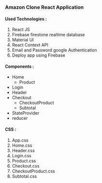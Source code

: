 ### Amazon Clone React Application


#### Used Technologies : 
1. React JS
2. Firebase firestone realtime database
3. Material UI
4. React Context API
5. Email and Password google Authentication
6. Deploy app using Firebase

#### Components :
* Home
  * Product
* Login
* Header
* Checkout
  * CheckoutProduct
  * Subtotal
* StateProvider
* reducer

#### CSS :
1. App.css
2. Home.css
3. Header.css
4. Login.css
5. Product.css
6. Checkout.css
7. CheckoutProduct.css
8. Subtotal.css

